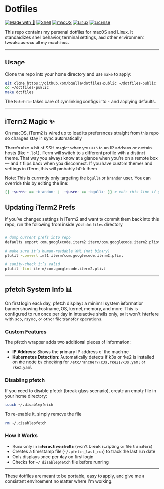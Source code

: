 # Dotfiles

[![Made with 🥲](https://img.shields.io/badge/Made%20with-%E2%9D%A4-red)](https://github.com/bgulla/dotfiles-public)
[![Shell](https://img.shields.io/badge/shell-zsh-89e051.svg)](https://www.zsh.org/)
[![macOS](https://img.shields.io/badge/OS-macOS-lightgrey.svg)](https://www.apple.com/macos/)
[![Linux](https://img.shields.io/badge/OS-Linux-yellow.svg)](https://www.kernel.org/)
[![License](https://img.shields.io/github/license/bgulla/dotfiles-public)](./LICENSE)

This repo contains my personal dotfiles for macOS and Linux. It standardizes shell behavior, terminal settings, and other environment tweaks across all my machines.

---

## Usage

Clone the repo into your home directory and use `make` to apply:

```sh
git clone https://github.com/bgulla/dotfiles-public ~/dotfiles-public
cd ~/dotfiles-public
make dotfiles
```

The `Makefile` takes care of symlinking configs into `~` and applying defaults.  

---

## iTerm2 Magic ✨

On macOS, iTerm2 is wired up to load its preferences straight from this repo so changes stay in sync automatically.  

There’s also a bit of SSH magic: when you `ssh` to an IP address or certain hosts (like `*.lol`), iTerm will switch to a different profile with a distinct theme. That way you always know at a glance when you’re on a remote box — and it flips back when you disconnect.  If you have custom themes and settings in iTerm, this will probably b0rk them.

Note: This is currently only targeting the `bgulla` or `brandon` user. You can override this by editing the line:
```zsh
[[ "$USER" == "brandon" || "$USER" == "bgulla" ]] # edit this line if you're not Brandon
```

## Updating iTerm2 Prefs

If you’ve changed settings in iTerm2 and want to commit them back into this repo, run the following from inside your `dotfiles` directory:

```sh

# dump current prefs into repo
defaults export com.googlecode.iterm2 iterm/com.googlecode.iterm2.plist

# make sure it’s human-readable XML (not binary)
plutil -convert xml1 iterm/com.googlecode.iterm2.plist

# sanity-check it’s valid
plutil -lint iterm/com.googlecode.iterm2.plist
```

---

## pfetch System Info 📊

On first login each day, pfetch displays a minimal system information banner showing hostname, OS, kernel, memory, and more. This is configured to run once per day in interactive shells only, so it won't interfere with scp, rsync, or other file transfer operations.

### Custom Features

The pfetch wrapper adds two additional pieces of information:
- **IP Address**: Shows the primary IP address of the machine
- **Kubernetes Detection**: Automatically detects if k3s or rke2 is installed on the node by checking for `/etc/rancher/{k3s,rke2}/k3s.yaml` or `rke2.yaml`

### Disabling pfetch

If you need to disable pfetch (break glass scenario), create an empty file in your home directory:

```sh
touch ~/.disablepfetch
```

To re-enable it, simply remove the file:

```sh
rm ~/.disablepfetch
```

### How It Works

- Runs only in **interactive shells** (won't break scripting or file transfers)
- Creates a timestamp file (`~/.pfetch_last_run`) to track the last run date
- Only displays once per day on first login
- Checks for `~/.disablepfetch` file before running

---

These dotfiles are meant to be portable, easy to apply, and give me a consistent environment no matter where I'm working.
